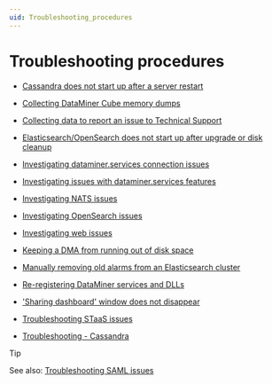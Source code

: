 ```yaml
---
uid: Troubleshooting_procedures
---
```


# Troubleshooting procedures

- [Cassandra does not start up after a server restart](xref:Cassandra_not_starting_up_after_server_restart)

- [Collecting DataMiner Cube memory dumps](xref:Collecting_DataMiner_Cube_memory_dumps)

- [Collecting data to report an issue to Technical Support](xref:Collecting_data_to_report_an_issue_to_TechSupport)

- [Elasticsearch/OpenSearch does not start up after upgrade or disk cleanup](xref:Elastic_not_starting_after_upgrade_cleanup)

- [Investigating dataminer.services connection issues](xref:Cloud_Connection_Issues)

- [Investigating issues with dataminer.services features](xref:Investigating_Dataminerservices_Feature_Issues)

- [Investigating NATS issues](xref:Investigating_NATS_Issues)

- [Investigating OpenSearch issues](xref:Investigating_OpenSearch_Issues)

- [Investigating web issues](xref:Investigating_Web_Issues)

- [Keeping a DMA from running out of disk space](xref:Keeping_a_DMA_from_running_out_of_disk_space)

- [Manually removing old alarms from an Elasticsearch cluster](xref:Manually_removing_old_alarms_from_ES)

- [Re-registering DataMiner services and DLLs](xref:Re-registering_DataMiner_services_and_DLLs)

- ['Sharing dashboard' window does not disappear](xref:Sharing_dashboard_window_does_not_disappear)

- [Troubleshooting STaaS issues](xref:Troubleshooting_STaaS_Issues)

- [Troubleshooting - Cassandra](xref:Troubleshooting_Cassandra)

> [!TIP]
> See also: [Troubleshooting SAML issues](xref:Troubleshooting_SAML_Issues)
